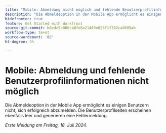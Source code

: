 ```yaml
---
title: "Mobile: Abmeldung nicht möglich und fehlende Benutzerprofilinformationen"
description: "Die Abmeldeoption in der Mobile App ermöglicht es einigen Benutzern nicht, sich erfolgreich abzumelden. Die Benutzerprofilseiten erscheinen ebenfalls leer und generieren eine Fehlermeldung."
hidefromtoc: true
feature: Get Started with Workfront
source-git-commit: b8edc5a086ca8fe6a21469e625f1f332ca0605ab
workflow-type: tm+mt
source-wordcount: '82'
ht-degree: 4%

---
```



# Mobile: Abmeldung und fehlende Benutzerprofilinformationen nicht möglich

Die Abmeldeoption in der Mobile App ermöglicht es einigen Benutzern nicht, sich erfolgreich abzumelden. Die Benutzerprofilseiten erscheinen ebenfalls leer und generieren eine Fehlermeldung.

_Erste Meldung am Freitag, 18. Juli 2024._